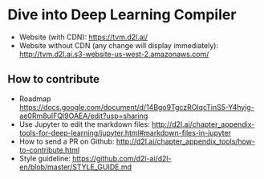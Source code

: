 # Dive into Deep Learning Compiler

- Website (with CDN): https://tvm.d2l.ai/
- Website without CDN (any change will display immediately): http://tvm.d2l.ai.s3-website-us-west-2.amazonaws.com/ 

## How to contribute

- Roadmap https://docs.google.com/document/d/14Bgo9TgczROlqcTinS5-Y4hyig-ae0Rm8uIFQl9OAEA/edit?usp=sharing 
- Use Jupyter to edit the markdown files: http://d2l.ai/chapter_appendix-tools-for-deep-learning/jupyter.html#markdown-files-in-jupyter
- How to send a PR on Github: http://d2l.ai/chapter_appendix_tools/how-to-contribute.html
- Style guideline: https://github.com/d2l-ai/d2l-en/blob/master/STYLE_GUIDE.md

